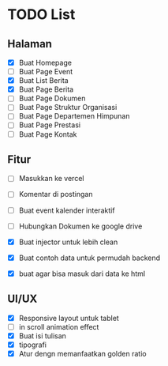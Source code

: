 # TODO List

## Halaman
- [x] Buat Homepage
- [ ] Buat Page Event
- [x] Buat List Berita
- [x] Buat Page Berita
- [ ] Buat Page Dokumen
- [ ] Buat Page Struktur Organisasi
- [ ] Buat Page Departemen Himpunan
- [ ] Buat Page Prestasi
- [ ] Buat Page Kontak

## Fitur
- [ ] Masukkan ke vercel
- [ ] Komentar di postingan
- [ ] Buat event kalender interaktif
- [ ] Hubungkan Dokumen ke google drive
- [x] Buat injector untuk lebih clean
- [x] Buat contoh data untuk permudah backend
- [x] buat agar bisa masuk dari data ke html


## UI/UX
- [x] Responsive layout untuk tablet
- [ ] in scroll animation effect
- [x] Buat isi tulisan
- [x] tipografi
- [x] Atur dengn memanfaatkan golden ratio
